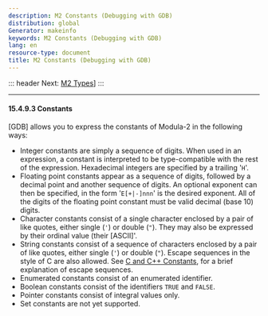 ```yaml
---
description: M2 Constants (Debugging with GDB)
distribution: global
Generator: makeinfo
keywords: M2 Constants (Debugging with GDB)
lang: en
resource-type: document
title: M2 Constants (Debugging with GDB)
---
```

::: header
Next: [M2 Types](M2-Types.html#M2-Types)]
:::

---

#### 15.4.9.3 Constants

[GDB] allows you to express the constants of Modula-2 in the following ways:

- Integer constants are simply a sequence of digits. When used in an expression, a constant is interpreted to be type-compatible with the rest of the expression. Hexadecimal integers are specified by a trailing '`H`'.
- Floating point constants appear as a sequence of digits, followed by a decimal point and another sequence of digits. An optional exponent can then be specified, in the form '`E[+|-]nnn`' is the desired exponent. All of the digits of the floating point constant must be valid decimal (base 10) digits.
- Character constants consist of a single character enclosed by a pair of like quotes, either single (`'`) or double (`"`). They may also be expressed by their ordinal value (their [ASCII]'.
- String constants consist of a sequence of characters enclosed by a pair of like quotes, either single (`'`) or double (`"`). Escape sequences in the style of C are also allowed. See [C and C++ Constants](C-Constants.html#C-Constants), for a brief explanation of escape sequences.
- Enumerated constants consist of an enumerated identifier.
- Boolean constants consist of the identifiers `TRUE` and `FALSE`.
- Pointer constants consist of integral values only.
- Set constants are not yet supported.
